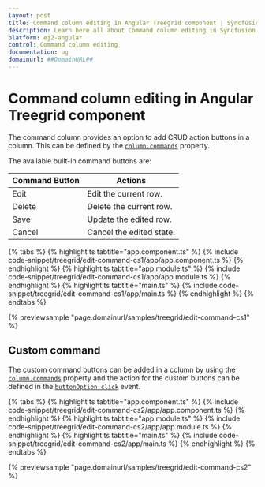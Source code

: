 ```yaml
---
layout: post
title: Command column editing in Angular Treegrid component | Syncfusion
description: Learn here all about Command column editing in Syncfusion Angular Treegrid component of Syncfusion Essential JS 2 and more.
platform: ej2-angular
control: Command column editing 
documentation: ug
domainurl: ##DomainURL##
---
```


# Command column editing in Angular Treegrid component

The command column provides an option to add CRUD action buttons in a column. This can be defined by the [`column.commands`](https://ej2.syncfusion.com/angular/documentation/api/treegrid/column/#commands) property.

The available built-in command buttons are:

| Command Button | Actions |
|----------------|---------|
| Edit | Edit the current row.|
| Delete | Delete the current row.|
| Save | Update the edited row.|
| Cancel | Cancel the edited state. |

{% tabs %}
{% highlight ts tabtitle="app.component.ts" %}
{% include code-snippet/treegrid/edit-command-cs1/app/app.component.ts %}
{% endhighlight %}
{% highlight ts tabtitle="app.module.ts" %}
{% include code-snippet/treegrid/edit-command-cs1/app/app.module.ts %}
{% endhighlight %}
{% highlight ts tabtitle="main.ts" %}
{% include code-snippet/treegrid/edit-command-cs1/app/main.ts %}
{% endhighlight %}
{% endtabs %}
  
{% previewsample "page.domainurl/samples/treegrid/edit-command-cs1" %}

## Custom command

The custom command buttons can be added in a column by using the [`column.commands`](https://ej2.syncfusion.com/angular/documentation/api/treegrid/column/#commands) property and the action for the custom buttons can be defined in the [`buttonOption.click`](https://ej2.syncfusion.com/angular/documentation/api/grid/commandButtonOptions/#click) event.

{% tabs %}
{% highlight ts tabtitle="app.component.ts" %}
{% include code-snippet/treegrid/edit-command-cs2/app/app.component.ts %}
{% endhighlight %}
{% highlight ts tabtitle="app.module.ts" %}
{% include code-snippet/treegrid/edit-command-cs2/app/app.module.ts %}
{% endhighlight %}
{% highlight ts tabtitle="main.ts" %}
{% include code-snippet/treegrid/edit-command-cs2/app/main.ts %}
{% endhighlight %}
{% endtabs %}
  
{% previewsample "page.domainurl/samples/treegrid/edit-command-cs2" %}